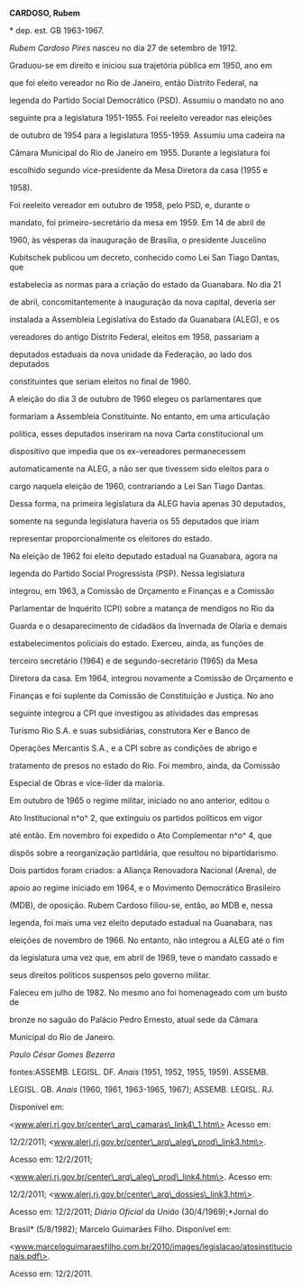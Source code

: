 **CARDOSO, Rubem**



\* dep. est. GB 1963-1967.



*Rubem Cardoso Pires* nasceu no dia 27 de setembro de 1912.



Graduou-se em direito e iniciou sua trajetória pública em 1950, ano em

que foi eleito vereador no Rio de Janeiro, então Distrito Federal, na

legenda do Partido Social Democrático (PSD). Assumiu o mandato no ano

seguinte pra a legislatura 1951-1955. Foi reeleito vereador nas eleições

de outubro de 1954 para a legislatura 1955-1959. Assumiu uma cadeira na

Câmara Municipal do Rio de Janeiro em 1955. Durante a legislatura foi

escolhido segundo vice-presidente da Mesa Diretora da casa (1955 e

1958).



Foi reeleito vereador em outubro de 1958, pelo PSD, e, durante o

mandato, foi primeiro-secretário da mesa em 1959. Em 14 de abril de

1960, às vésperas da inauguração de Brasília, o presidente Juscelino

Kubitschek publicou um decreto, conhecido como Lei San Tiago Dantas, que

estabelecia as normas para a criação do estado da Guanabara. No dia 21

de abril, concomitantemente à inauguração da nova capital, deveria ser

instalada a Assembleia Legislativa do Estado da Guanabara (ALEG), e os

vereadores do antigo Distrito Federal, eleitos em 1958, passariam a

deputados estaduais da nova unidade da Federação, ao lado dos deputados

constituintes que seriam eleitos no final de 1960.



A eleição do dia 3 de outubro de 1960 elegeu os parlamentares que

formariam a Assembleia Constituinte. No entanto, em uma articulação

política, esses deputados inseriram na nova Carta constitucional um

dispositivo que impedia que os ex-vereadores permanecessem

automaticamente na ALEG, a não ser que tivessem sido eleitos para o

cargo naquela eleição de 1960, contrariando a Lei San Tiago Dantas.

Dessa forma, na primeira legislatura da ALEG havia apenas 30 deputados,

somente na segunda legislatura haveria os 55 deputados que iriam

representar proporcionalmente os eleitores do estado.



Na eleição de 1962 foi eleito deputado estadual na Guanabara, agora na

legenda do Partido Social Progressista (PSP). Nessa legislatura

integrou, em 1963, a Comissão de Orçamento e Finanças e a Comissão

Parlamentar de Inquérito (CPI) sobre a matança de mendigos no Rio da

Guarda e o desaparecimento de cidadãos da Invernada de Olaria e demais

estabelecimentos policiais do estado. Exerceu, ainda, as funções de

terceiro secretário (1964) e de segundo-secretário (1965) da Mesa

Diretora da casa. Em 1964, integrou novamente a Comissão de Orçamento e

Finanças e foi suplente da Comissão de Constituição e Justiça. No ano

seguinte integrou a CPI que investigou as atividades das empresas

Turismo Rio S.A. e suas subsidiárias, construtora Ker e Banco de

Operações Mercantis S.A., e a CPI sobre as condições de abrigo e

tratamento de presos no estado do Rio. Foi membro, ainda, da Comissão

Especial de Obras e vice-líder da maioria.



Em outubro de 1965 o regime militar, iniciado no ano anterior, editou o

Ato Institucional n^o^ 2, que extinguiu os partidos políticos em vigor

até então. Em novembro foi expedido o Ato Complementar n^o^ 4, que

dispôs sobre a reorganização partidária, que resultou no bipartidarismo.

Dois partidos foram criados: a Aliança Renovadora Nacional (Arena), de

apoio ao regime iniciado em 1964, e o Movimento Democrático Brasileiro

(MDB), de oposição. Rubem Cardoso filiou-se, então, ao MDB e, nessa

legenda, foi mais uma vez eleito deputado estadual na Guanabara, nas

eleições de novembro de 1966. No entanto, não integrou a ALEG até o fim

da legislatura uma vez que, em abril de 1969, teve o mandato cassado e

seus direitos políticos suspensos pelo governo militar.



Faleceu em julho de 1982. No mesmo ano foi homenageado com um busto de

bronze no saguão do Palácio Pedro Ernesto, atual sede da Câmara

Municipal do Rio de Janeiro.



*Paulo César Gomes Bezerra*



fontes:ASSEMB. LEGISL. DF. *Anais* (1951, 1952, 1955, 1959). ASSEMB.

LEGISL. GB. *Anais* (1960, 1961, 1963-1965, 1967); ASSEMB. LEGISL. RJ.

Disponível em:

\<www.alerj.rj.gov.br/center\_arq\_camaras\_link4\_1.htm\> Acesso em:

12/2/2011; \<www.alerj.rj.gov.br/center\_arq\_aleg\_prod\_link3.htm\>.

Acesso em: 12/2/2011;

\<www.alerj.rj.gov.br/center\_arq\_aleg\_prod\_link4.htm\>. Acesso em:

12/2/2011; \<www.alerj.rj.gov.br/center\_arq\_dossies\_link3.htm\>.

Acesso em: 12/2/2011; *Diário Oficial da União* (30/4/1969);*Jornal do

Brasil* (5/8/1982); Marcelo Guimarães Filho. Disponível em:

\<www.marceloguimaraesfilho.com.br/2010/images/legislacao/atosinstitucionais.pdf\>.

Acesso em: 12/2/2011.

